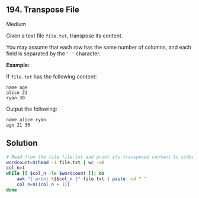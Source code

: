 ## 194\. Transpose File

Medium

Given a text file `file.txt`, transpose its content.

You may assume that each row has the same number of columns, and each field is separated by the `' '` character.

**Example:**

If `file.txt` has the following content:

    name age
    alice 21
    ryan 30 

Output the following:

    name alice ryan
    age 21 30

## Solution

```bash
# Read from the file file.txt and print its transposed content to stdout.
wordcount=$(head -1 file.txt | wc -w)
col_n=1
while [[ $col_n -le $wordcount ]]; do
	awk "{ print \$$col_n }" file.txt | paste -sd " "
	col_n=$((col_n + 1))
done
```